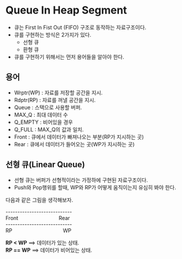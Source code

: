 # Queue In Heap Segment
- 큐는 First In Fist Out (FIFO) 구조로 동작하는 자료구조이다.
- 큐를 구현하는 방식은 2가지가 있다.
  - 선형 큐
  - 환형 큐
- 큐를 구현하기 위해서는 먼저 용어들을 알아야 한다.


## 용어
- Wrptr(WP) : 자료를 저장할 공간을 지시.
- Rdptr(RP) : 자료를 꺼낼 공간을 지시.
- Queue : 스택으로 사용할 버퍼.
- MAX_Q : 최대 데이터 수
- Q_EMPTY : 비어있을 경우
- Q_FULL : MAX_Q의 값과 일치.
- Front : 큐에서 데이터가 빠져나오는 부분(RP가 지시하는 곳)
- Rear : 큐에서 데이터가 들어오는 곳(WP가 지시하는 곳)


## 선형 큐(Linear Queue)
- 선형 큐는 버퍼가 선형적이라는 가정하에 구현된 자료구조이다.
- Push와 Pop행위를 할때, WP와 RP가 어떻게 움직이는지 유심히 봐야 한다.

다음과 같은 그림을 생각해보자.

\----------------------------  
Front &nbsp;&nbsp;&nbsp;&nbsp;&nbsp;&nbsp;&nbsp;&nbsp;&nbsp;&nbsp;&nbsp;&nbsp;&nbsp;&nbsp;&nbsp;&nbsp;&nbsp;&nbsp;&nbsp;&nbsp;&nbsp;&nbsp;&nbsp;&nbsp;&nbsp;&nbsp; Rear  
\----------------------------  
RP &nbsp;&nbsp;&nbsp;&nbsp;&nbsp;&nbsp;&nbsp;&nbsp;&nbsp;&nbsp;&nbsp;&nbsp;&nbsp;&nbsp;&nbsp;&nbsp;&nbsp;&nbsp;&nbsp;&nbsp;&nbsp;&nbsp;&nbsp;&nbsp;&nbsp;&nbsp;&nbsp;&nbsp;&nbsp;&nbsp;&nbsp;&nbsp;&nbsp;  WP


**RP < WP**  ==> 데이터가 있는 상태.  
**RP == WP** ==> 데이터가 비어있는 상태.
